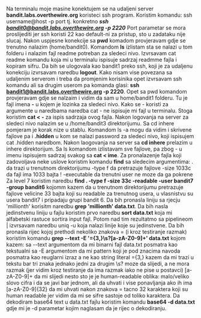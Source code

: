 Na terminalu moje masine konektujem se na udaljeni server **bandit.labs.overthewire.org** koristeci
ssh program. Koristim komandu:
ssh username@host -p port tj. konkretno **_ssh bandit0@bandit.labs.overthewire.org -p 2220_**
Port parametar se mora proslijediti jer ssh koristi 22 kao default-ni za pristup, sto u zadataku nije slucaj.
Nakon uspjesne konekcije sa **pwd** komadom provjeravam gdje se trenutno nalazim (home/bandit0).
Komandom **ls** izlistam sta se nalazi u tom folderu i nalazim fajl readme potreban za sledeci nivo.
Izvrsavam cat readme komandu koja mi u terminalu ispisuje sadrzaj readmme fajla i kopiram sifru.
Da bih se ulogovala kao bandit1 preko ssh, koji je za udaljenu konekciju izvrsavam naredbu **logout**.
Kako nisam vise povezana sa udaljenim serverom i treba da promjenim korisinika opet izvrsavam ssh komandu ali sa drugim
userom pa komanda glasi: **ssh bandit1@bandit.labs.overthewire.org -p 2220**.
Opet sa pwd komandom provjeravam gdje se nalzaim i vidim da sam u home/bandit1 folderu.
Tu je fajl imena **-** u kojem je lozinka za sledeci nivo. Kako se - koristi za argumente u naredbama naredba cat - ne 
ispisuje mi fajl u terminalu. Stoga koristim **cat < -** za ispis sadrzaja ovog fajla.
Nakon logovanja na server za sledeci nivo nalazim se u /home/bandit3 direktorijumu.
Sa cd inhere pomjeram je korak nize u stablu.
Komandom ls -a mogu da vidim i skrivene fajlove pa i **.hidden** u kom se nalazi password za sledeci nivo, koji ispisujem cat .hidden naredbom.
Nakon laogovanja na server sa **cd inhere** prelazim u inhere direktorijum. 
Sa ls komandom izlistavam sve fajlove, pa zbog - u imenu ispisujem sadrzaj svakog sa **cat < ime**.
Za pronalazenje fajla koji zadovoljava neke uslove koristim komandu **find** sa sledecim argumentima:
    . da trazi u trenutnom direktorijumu
    -type f da pretrazuje fajlove
    -size 1033c da fajl ima 1033 bajta
    ! -executable da trenutni user ne moze da ga pokrene
Za level 7 koristim naredbu **find . -type f -size 33c -readable -user bandit7 -group bandit6**
kojomm kazem da u trenutnom direktorijumu pretrazuje fajlove velicine 33 bajta koji su readable za trenutnog usera,  u vlasnistvu su usera bandit7 i pripadaju grupi bandit 6.
Da bih pronasla liniju sa rjecju 'millionth' korisitm naredbu **grep 'millionth' data.txt**.
Da bih nasla jedinstvenu liniju u fajlu koristim prvo naredbu **sort data.txt** koja mi alfabetski
rastuce sortira input fajl. Potom nad tim rezultatmo sa pipelineom | izvrsavam naredbu uniq -u koja nalazi linije koje su jedinstvene.
Da bih pronasla rijec kojoj prethodi nekoliko znakova = (i kroz testiranje razmak) koristim 
komandu **grep --text -E '={3,}\s?[a-zA-Z0-9]+' data.txt** kojom kazem:
    sa --text argumentom da mi binarni fajl data.txt posmatra kao tekstualni
    sa -E argumentom da mi pattern koji je pod znacima navoda posmatra kao 
    reuglarni izraz a ne kao string literal
    ={3,} kazem da mi trazi u tekstu bar tri znaka jednako jedni za drugim
    \s? moze da slijedi, a ne mora razmak (jer vidim kroz testiranje da ima razmak iako ne pise
    u postavci)
    [a-zA-Z0-9]+ da mi slijedi nesto sto je je human-readable oblika: malo/veliko slovo cifra
    i da se javi bar jednom, ali da uhvati i vise ponavljanja ako ih ima
    [a-zA-Z0-9]{32} da mi uhvati nakon znakova = tacno 32 karaktera koji su human readable
    jer vidim da mi se sifre sastoje od toliko karaktera.
Da dekodiram base64 text u data.txt fajlu koristim komandu **base64 -d data.txt** gdje mi je
-d parametar kojim naglasam da je rijec o dekodiranju.



